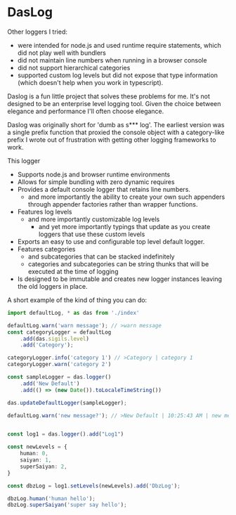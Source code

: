 # DasLog

Other loggers I tried:
 * were intended for node.js and used runtime require statements, which did not play well with bundlers
 * did not maintain line numbers when running in a browser console
 * did not support hierarchical categories
 * supported custom log levels but did not expose that type information (which doesn't help when you work in typescript).

Daslog is a fun little project that solves these problems for me. It's not designed to be an enterprise level logging tool. Given the choice between elegance and performance I'll often choose elegance. 

Daslog was originally short for 'dumb as s*** log'. The earliest version was a single prefix function that proxied the console object with a category-like prefix I wrote out of frustration with getting other logging frameworks to work.

This logger

 * Supports node.js and browser runtime environments
 * Allows for simple bundling with zero dynamic requires
 * Provides a default console logger that retains line numbers.
    * and more importantly the ability to create your own such appenders through appender factories rather than wrapper functions.
 * Features log levels
    * and more importantly customizable log levels
        * and yet more importantly typings that update as you create loggers that use these custom levels
 * Exports an easy to use and configurable top level default logger.
 * Features categories
    * and subcategories that can be stacked indefinitely
    * categories and subcategories can be string thunks that will be executed at the time of logging
 * Is designed to be immutable and creates new logger instances leaving the old loggers in place.


A short example of the kind of thing you can do:
```typescript
import defaultLog, * as das from './index'

defaultLog.warn('warn message'); // >warn message
const categoryLogger = defaultLog
    .add(das.sigils.level)
    .add('Category');

categoryLogger.info('category 1') // >Category | category 1
categoryLogger.warn('category 2')

const sampleLogger = das.logger()
    .add('New Default')
    .add(() => (new Date()).toLocaleTimeString())

das.updateDefaultLogger(sampleLogger);

defaultLog.warn('new message?'); // >New Default | 10:25:43 AM | new message?


const log1 = das.logger().add("Log1")

const newLevels = {
    human: 0,
    saiyan: 1,
    superSaiyan: 2,
}

const dbzLog = log1.setLevels(newLevels).add('DbzLog');

dbzLog.human('human hello');
dbzLog.superSaiyan('super say hello');
```
